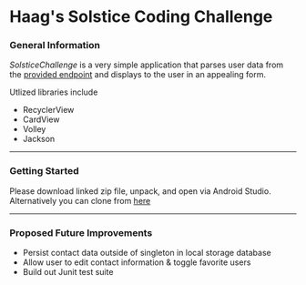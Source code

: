 # Haag's Solstice Coding Challenge 

### General Information

*SolsticeChallenge* is a very simple application that parses user data from the [provided endpoint](https://s3.amazonaws.com/technical-challenge/Contacts_v2.json) and displays to the user in an appealing form. 

Utlized libraries include 

* RecyclerView
* CardView
* Volley
* Jackson 

---

### Getting Started

Please download linked zip file, unpack, and open via Android Studio. Alternatively you can clone from [here](https://github.com/ahclipse/SolsticeChallenge)

---

### Proposed Future Improvements

* Persist contact data outside of singleton in local storage database
* Allow user to edit contact information & toggle favorite users 
* Build out Junit test suite 